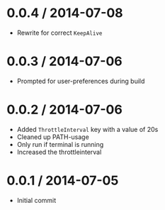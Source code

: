 
0.0.4 / 2014-07-08 
==================

 * Rewrite for correct `KeepAlive`

0.0.3 / 2014-07-06 
==================

 * Prompted for user-preferences during build

0.0.2 / 2014-07-06 
==================

 * Added `ThrottleInterval` key with a value of 20s
 * Cleaned up PATH-usage
 * Only run if terminal is running
 * Increased the throttleinterval

0.0.1 / 2014-07-05 
==================

 * Initial commit
